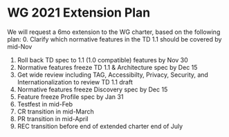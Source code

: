 # WG 2021 Extension Plan
We will request a 6mo extension to the WG charter, based on the following plan: 
0. Clarify which normative features in the TD 1.1 should be covered by mid-Nov
1. Roll back TD spec to 1.1 (1.0 compatible) features by Nov 30
2. Normative features freeze TD 1.1 & Architecture spec by Dec 15
3. Get wide review including TAG, Accessibilty, Privacy, Security, and Internationalization to review TD 1.1 draft 
4. Normative features freeze Discovery spec by Dec 15 
5. Feature freeze Profile spec by Jan 31 
6. Testfest in mid-Feb 
7. CR transition in mid-March
8. PR transition in mid-April
9. REC transition before end of extended charter end of July
